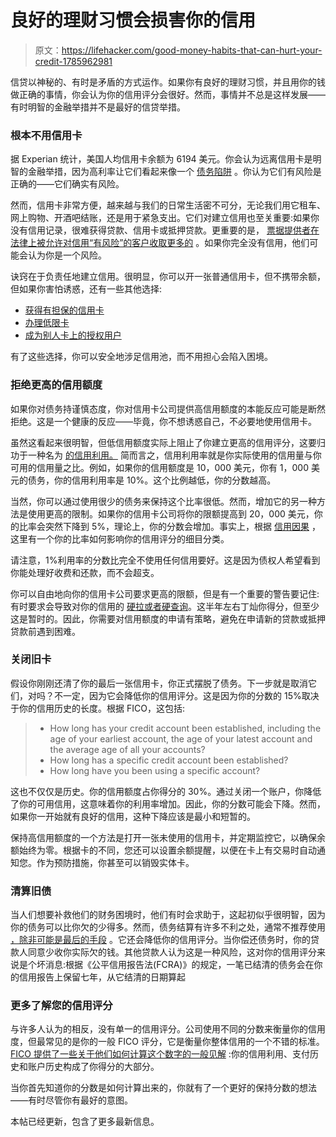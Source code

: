# 良好的理财习惯会损害你的信用

> 原文：<https://lifehacker.com/good-money-habits-that-can-hurt-your-credit-1785962981>

信贷以神秘的、有时是矛盾的方式运作。如果你有良好的理财习惯，并且用你的钱做正确的事情，你会认为你的信用评分会很好。然而，事情并不总是这样发展——有时明智的金融举措并不是最好的信贷举措。



### **根本不用信用卡**

据 Experian 统计，美国人均信用卡余额为 6194 美元。你会认为远离信用卡是明智的金融举措，因为高利率让它们看起来像一个 [债务陷阱](https://twocents.lifehacker.com/common-debt-traps-that-keep-you-living-paycheck-to-pa-1637915715) 。你认为它们有风险是正确的——它们确实有风险。

然而，信用卡非常方便，越来越与我们的日常生活密不可分，无论我们用它租车、网上购物、开酒吧结账，还是用于紧急支出。它们对建立信用也至关重要:如果你没有信用记录，很难获得贷款、信用卡或抵押贷款。更重要的是， [票据提供者在法律上被允许对信用“有风险”的客户收取更多的](https://twocents.lifehacker.com/if-you-have-poor-credit-beware-extra-charges-on-your-m-1739284301) 。如果你完全没有信用，他们可能会认为你是一个风险。

诀窍在于负责任地建立信用。很明显，你可以开一张普通信用卡，但不携带余额，但如果你害怕诱惑，还有一些其他选择:

*   [获得有担保的信用卡](https://www.nerdwallet.com/best/credit-cards/secured)
*   [办理低限卡](http://twocents.lifehacker.com/help-your-college-age-child-build-credit-with-a-low-lim-1785703907)
*   [成为别人卡上的授权用户](http://twocents.lifehacker.com/what-happens-if-i-add-an-authorized-user-on-my-credit-c-1678163631)

有了这些选择，你可以安全地涉足信用池，而不用担心会陷入困境。

### **拒绝更高的信用额度**

如果你对债务持谨慎态度，你对信用卡公司提供高信用额度的本能反应可能是断然拒绝。这是一个健康的反应——毕竟，你不想诱惑自己，不必要地使用信用卡。

虽然这看起来很明智，但低信用额度实际上阻止了你建立更高的信用评分，这要归功于一种名为 [的信用利用。](https://twocents.lifehacker.com/why-you-should-aim-for-1-credit-utilization-1844489591) 简而言之，信用利用率就是你实际使用的信用量与你可用的信用量之比。例如，如果你的信用额度是 10，000 美元，你有 1，000 美元的债务，你的信用利用率是 10%。这个比例越低，你的分数越高。

当然，你可以通过使用很少的债务来保持这个比率很低。然而，增加它的另一种方法是使用更高的限制。如果你的信用卡公司将你的限额提高到 20，000 美元，你的比率会突然下降到 5%，理论上，你的分数会增加。事实上，根据 [信用因果](https://www.creditkarma.com/credit-cards/i/credit-card-utilization-and-your-credit-score) ，这里有一个你的比率如何影响你的信用评分的细目分类。

请注意，1%利用率的分数比完全不使用任何信用要好。这是因为债权人希望看到你能处理好收费和还款，而不会超支。

你可以自由地向你的信用卡公司要求更高的限额，但是有一个重要的警告要记住:有时要求会导致对你的信用的 [硬拉或者硬查询](https://twocents.lifehacker.com/surprising-ways-to-wreck-your-credit-score-1570685213)。这半年左右丁灿你得分，但至少这是暂时的。因此，你需要对信用额度的申请有策略，避免在申请新的贷款或抵押贷款前遇到困难。

### **关闭旧卡**

假设你刚刚还清了你的最后一张信用卡，你正式摆脱了债务。下一步就是取消它们，对吗？不一定，因为它会降低你的信用评分。这是因为你的分数的 15%取决于你的信用历史的长度。根据 FICO，这包括:

> *   How long has your credit account been established, including the age of your earliest account, the age of your latest account and the average age of all your accounts?
> *   How long has a specific credit account been established?
> *   How long have you been using a specific account?

这也不仅仅是历史。你的信用额度占你得分的 30%。通过关闭一个账户，你降低了你的可用信用，这意味着你的利用率增加。因此，你的分数可能会下降。然而，如果你一开始就有良好的信用，这种下降应该是最小和短暂的。

保持高信用额度的一个方法是打开一张未使用的信用卡，并定期监控它，以确保余额始终为零。根据卡的不同，您还可以设置余额提醒，以便在卡上有交易时自动通知您。作为预防措施，你甚至可以销毁实体卡。

### **清算旧债**

当人们想要补救他们的财务困境时，他们有时会求助于，这起初似乎很明智，因为你的债务可以比你欠的少得多。然而，债务结算有许多不利之处，通常不推荐使用 [，除非可能是最后的手段](https://twocents.lifehacker.com/make-debt-relief-your-last-resort-1829548816) 。它还会降低你的信用评分。当你偿还债务时，你的贷款人同意少收你实际欠的钱。其他贷款人认为这是一种风险，这对你的信用评分来说是个坏消息:根据《公平信用报告法(FCRA)》的规定，一笔已结清的债务会在你的信用报告上保留七年，从它结清的日期算起

### **更多了解您的信用评分**

与许多人认为的相反，没有单一的信用评分。公司使用不同的分数来衡量你的信用度，但最常见的是你的一般 FICO 评分，它是衡量你整体信用的一个不错的标准。 [FICO 提供了一些关于他们如何计算这个数字的一般见解](http://www.myfico.com/crediteducation/whatsinyourscore.aspx) :你的信用利用、支付历史和账户历史构成了你得分的大部分。

当你首先知道你的分数是如何计算出来的，你就有了一个更好的保持分数的想法——有时尽管你有最好的意图。

本帖已经更新，包含了更多最新信息。